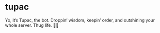 # tupac
Yo, it’s Tupac, the bot. Droppin’ wisdom, keepin’ order, and outshining your whole server. Thug life. 💽👑
